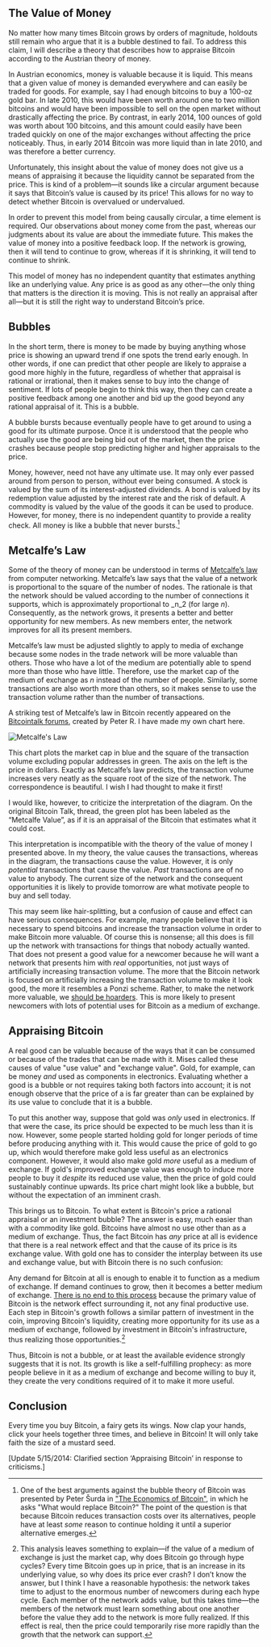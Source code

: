 
## The Value of Money

No matter how many times Bitcoin grows by orders of magnitude, holdouts still remain who argue that it is a bubble destined to fail. To address this claim, I will describe a theory that describes how to appraise Bitcoin according to the Austrian theory of money.

In Austrian economics, money is valuable because it is liquid. This means that a given value of money is demanded everywhere and can easily be traded for goods. For example, say I had enough bitcoins to buy a 100-oz gold bar. In late 2010, this would have been worth around one to two million bitcoins and would have been impossible to sell on the open market without drastically affecting the price. By contrast, in early 2014, 100 ounces of gold was worth about 100 bitcoins, and this amount could easily have been traded quickly on one of the major exchanges without affecting the price noticeably. Thus, in early 2014 Bitcoin was more liquid than in late 2010, and was therefore a better currency.

Unfortunately, this insight about the value of money does not give us a means of appraising it because the liquidity cannot be separated from the price. This is kind of a problem—it sounds like a circular argument because it says that Bitcoin’s value is caused by its price! This allows for no way to detect whether Bitcoin is overvalued or undervalued.

In order to prevent this model from being causally circular, a time element is required. Our observations about money come from the past, whereas our judgments about its value are about the immediate future. This makes the value of money into a positive feedback loop. If the network is growing, then it will tend to continue to grow, whereas if it is shrinking, it will tend to continue to shrink.

This model of money has no independent quantity that estimates anything like an underlying value. Any price is as good as any other—the only thing that matters is the direction it is moving. This is not really an appraisal after all—but it is still the right way to understand Bitcoin’s price.

## Bubbles

In the short term, there is money to be made by buying anything whose price is showing an upward trend if one spots the trend early enough. In other words, if one can predict that other people are likely to appraise a good more highly in the future, regardless of whether that appraisal is rational or irrational, then it makes sense to buy into the change of sentiment. If lots of people begin to think this way, then they can create a positive feedback among one another and bid up the good beyond any rational appraisal of it. This is a bubble.

A bubble bursts because eventually people have to get around to using a good for its ultimate purpose. Once it is understood that the people who actually use the good are being bid out of the market, then the price crashes because people stop predicting higher and higher appraisals to the price.

Money, however, need not have any ultimate use. It may only ever passed around from person to person, without ever being consumed. A stock is valued by the sum of its interest-adjusted dividends. A bond is valued by its redemption value adjusted by the interest rate and the risk of default. A commodity is valued by the value of the goods it can be used to produce. However, for money, there is no independent quantity to provide a reality check. All money is like a bubble that never bursts.[^1]

## Metcalfe’s Law

Some of the theory of money can be understood in terms of [Metcalfe’s law](https://en.wikipedia.org/wiki/Metcalfe's_law) from computer networking. Metcalfe’s law says that the value of a network is proportional to the square of the number of nodes. The rationale is that the network should be valued according to the number of connections it supports, which is approximately proportional to _n_2 (for large _n_). Consequently, as the network grows, it presents a better and better opportunity for new members. As new members enter, the network improves for all its present members.

Metcalfe’s law must be adjusted slightly to apply to media of exchange because some nodes in the trade network will be more valuable than others. Those who have a lot of the medium are potentially able to spend more than those who have little. Therefore, use the market cap of the medium of exchange as _n_ instead of the number of people. Similarly, some transactions are also worth more than others, so it makes sense to use the transaction volume rather than the number of transactions.

A striking test of Metcalfe’s law in Bitcoin recently appeared on the [Bitcointalk forums](https://bitcointalk.org/index.php?topic=366214.msg5919365#msg5919365), created by Peter R. I have made my own chart here.

<div class="my-4 text-center">
  <img class="img-fluid rounded d-block mx-auto" alt="Metcalfe's Law" src="/static/img/mempool/how-we-know-bitcoin-is-not-a-bubble/MetcalfeGraph.png" />
</div>

This chart plots the market cap in blue and the square of the transaction volume excluding popular addresses in green. The axis on the left is the price in dollars. Exactly as Metcalfe’s law predicts, the transaction volume increases very neatly as the square root of the size of the network. The correspondence is beautiful. I wish I had thought to make it first!

I would like, however, to criticize the interpretation of the diagram. On the original Bitcoin Talk, thread, the green plot has been labeled as the “Metcalfe Value”, as if it is an appraisal of the Bitcoin that estimates what it could cost.

This interpretation is incompatible with the theory of the value of money I presented above. In my theory, the value causes the transactions, whereas in the diagram, the transactions cause the value. However, it is only _potential_ transactions that cause the value. _Past_ transactions are of no value to anybody. The current size of the network and the consequent opportunities it is likely to provide tomorrow are what motivate people to buy and sell today.

This may seem like hair-splitting, but a confusion of cause and effect can have serious consequences. For example, many people believe that it is necessary to spend bitcoins and increase the transaction volume in order to make Bitcoin more valuable. Of course this is nonsense; all this does is fill up the network with transactions for things that nobody actually wanted. That does not present a good value for a newcomer because he will want a network that presents him with _real_ opportunities, not just ways of artificially increasing transaction volume. The more that the Bitcoin network is focused on artificially increasing the transaction volume to make it look good, the more it resembles a Ponzi scheme. Rather, to make the network more valuable, we [should be hoarders](/mempool/im-hoarding-bitcoins-and-no-you-cant-have-any/). This is more likely to present newcomers with lots of potential uses for Bitcoin as a medium of exchange.

## Appraising Bitcoin

A real good can be valuable because of the ways that it can be consumed or because of the trades that can be made with it. Mises called these causes of value "use value" and "exchange value". Gold, for example, can be money _and_ used as components in electronics. Evaluating whether a good is a bubble or not requires taking both factors into account; it is not enough observe that the price of a is far greater than can be explained by its use value to conclude that it is a bubble.

To put this another way, suppose that gold was _only_ used in electronics. If that were the case, its price should be expected to be much less than it is now. However, some people started holding gold for longer periods of time before producing anything with it. This would cause the price of gold to go up, which would therefore make gold less useful as an electronics component. However, it would also make gold _more_ useful as a medium of exchange. If gold's improved exchange value was enough to induce more people to buy it _despite_ its reduced use value, then the price of gold could sustainably continue upwards. Its price chart might look like a bubble, but without the expectation of an imminent crash.

This brings us to Bitcoin. To what extent is Bitcoin's price a rational appraisal or an investment bubble? The answer is easy, much easier than with a commodity like gold. Bitcoins have almost no use other than as a medium of exchange. Thus, the fact Bitcoin has _any_ price at all is evidence that there is a real network effect and that the cause of its price is its exchange value. With gold one has to consider the interplay between its use and exchange value, but with Bitcoin there is no such confusion:

Any demand for Bitcoin at all is enough to enable it to function as a medium of exchange. If demand continues to grow, then it becomes a better medium of exchange. [There is no end to this process](/mempool/why-bitcoin-will-continue-to-grow/) because the primary value of Bitcoin is the network effect surrounding it, not any final productive use. Each step in Bitcoin's growth follows a similar pattern of investment in the coin, improving Bitcoin's liquidity, creating more opportunity for its use as a medium of exchange, followed by investment in Bitcoin's infrastructure, thus realizing those opportunities.[^2]

Thus, Bitcoin is not a bubble, or at least the available evidence strongly suggests that it is not. Its growth is like a self-fulfilling prophecy: as more people believe in it as a medium of exchange and become willing to buy it, they create the very conditions required of it to make it more useful.

## Conclusion

Every time you buy Bitcoin, a fairy gets its wings. Now clap your hands, click your heels together three times, and believe in Bitcoin! It will only take faith the size of a mustard seed.

\[Update 5/15/2014: Clarified section ‘Appraising Bitcoin’ in response to criticisms.\]

[^1]: One of the best arguments against the bubble theory of Bitcoin was presented by Peter Šurda in ["The Economics of Bitcoin"](/static/docs/economics-of-bitcoin.pdf), in which he asks "What would replace Bitcoin?" The point of the question is that because Bitcoin reduces transaction costs over its alternatives, people have at least _some_ reason to continue holding it until a superior alternative emerges.

[^2]: This analysis leaves something to explain—if the value of a medium of exchange is just the market cap, why does Bitcoin go through hype cycles? Every time Bitcoin goes up in price, that is an increase in its underlying value, so why does its price ever crash? I don’t know the answer, but I think I have a reasonable hypothesis: the network takes time to adjust to the enormous number of newcomers during each hype cycle. Each member of the network adds value, but this takes time—the members of the network must learn something about one another before the value they add to the network is more fully realized. If this effect is real, then the price could temporarily rise more rapidly than the growth that the network can support.
